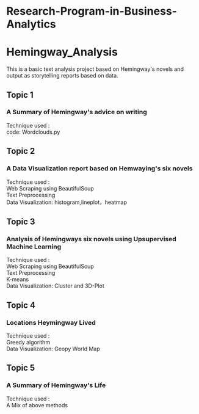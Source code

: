 # Research-Program-in-Business-Analytics

# Hemingway_Analysis
This is a basic text analysis project based on Hemingway's novels and output as storytelling reports based on data.

## Topic 1 
### A Summary of Hemingway's advice on writing</br>
Technique used : </br>
code: Wordclouds.py</br>

## Topic 2
### A Data Visualization report based on Hemwaying's six novels</br>
Technique used : </br>
Web Scraping using BeautifulSoup</br>
Text Preprocessing</br>
Data Visualization: histogram,lineplot，heatmap</br>

## Topic 3
### Analysis of Hemingways six novels using Upsupervised Machine Learning</br>
Technique used :</br>
Web Scraping using BeautifulSoup</br>
Text Preprocessing</br>
K-means</br>
Data Visualization: Cluster and 3D-Plot</br>

## Topic 4
### Locations Heymingway Lived</br>
Technique used :</br>
Greedy algorithm</br>
Data Visualization: Geopy World Map</br>

## Topic 5
### A Summary of Hemingway's Life</br>
Technique used :</br>
A Mix of above methods</br>
